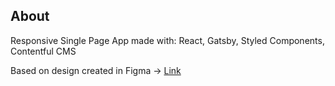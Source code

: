 ## About

Responsive Single Page App made with:
React, Gatsby, Styled Components, Contentful CMS

Based on design created in Figma -> <a href="https://www.figma.com/file/HAnFIRdgv0NvrUFV0bquXRdH/ProjectX?node-id=1%3A2">Link</a>
